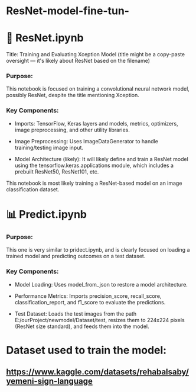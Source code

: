 # ResNet-model-fine-tun-


# 🧠 ResNet.ipynb
Title: Training and Evaluating Xception Model (title might be a copy-paste oversight — it's likely about ResNet based on the filename)

### Purpose:
This notebook is focused on training a convolutional neural network model, possibly ResNet, despite the title mentioning Xception.

### Key Components:

*  Imports: TensorFlow, Keras layers and models, metrics, optimizers, image preprocessing, and other utility libraries.

*  Image Preprocessing: Uses ImageDataGenerator to handle training/testing image input.

*  Model Architecture (likely): It will likely define and train a ResNet model using the tensorflow.keras.applications module, which includes a prebuilt ResNet50, ResNet101, etc.

This notebook is most likely training a ResNet-based model on an image classification dataset.

# 📊 Predict.ipynb
### Purpose:
This one is very similar to pridect.ipynb, and is clearly focused on loading a trained model and predicting outcomes on a test dataset.

### Key Components:

*  Model Loading: Uses model_from_json to restore a model architecture.

*  Performance Metrics: Imports precision_score, recall_score, classification_report, and f1_score to evaluate the predictions.

*  Test Dataset: Loads the test images from the path E:/ourProject/newmodel/Dataset/test, resizes them to 224x224 pixels (ResNet size standard), and feeds them into the model.

# Dataset used to train the model:
## https://www.kaggle.com/datasets/rehabalsaby/yemeni-sign-language
